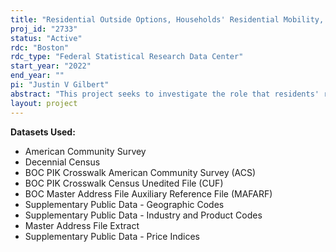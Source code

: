 ```yaml
---
title: "Residential Outside Options, Households' Residential Mobility, and the Welfare Effects of Place-Based Policies and Gentrification"
proj_id: "2733"
status: "Active"
rdc: "Boston"
rdc_type: "Federal Statistical Research Data Center"
start_year: "2022"
end_year: ""
pi: "Justin V Gilbert"
abstract: "This project seeks to investigate the role that residents' residential outside options - defined as the expected welfare loss experienced by residents who are displaced from their current neighborhood - play in determining the impacts of neighborhood change and place-based policies on residential mobility and other outcomes. We specify a simple model of residential choice from which we derive a measure of residents' residential outside options that depends on the cross-sectional distribution of similar households across neighborhoods. Using the Census Bureau's Decennial Census and American Community Survey data, as well as the MAFARF/MAFX, we will estimate the impacts of neighborhood change driven by rising demand for inner-city urban housing on incumbent residents and how these impacts depend on incumbent residents' residential outside options. Similarly, we will estimate the impacts of place-based policies and how these impacts depend on residential outside options. The place-based policies we plan to analyze include rent control policies, housing choice vouchers, changes in zoning restrictions, changes to school funding formulas, taxes and subsidies for new housing development, and affordable housing requirements."
layout: project
---
```


**Datasets Used:**

  - American Community Survey 
  - Decennial Census 
  - BOC PIK Crosswalk American Community Survey (ACS) 
  - BOC PIK Crosswalk Census Unedited File (CUF) 
  - BOC Master Address File Auxiliary Reference File (MAFARF) 
  - Supplementary Public Data - Geographic Codes 
  - Supplementary Public Data - Industry and Product Codes 
  - Master Address File Extract 
  - Supplementary Public Data - Price Indices 


